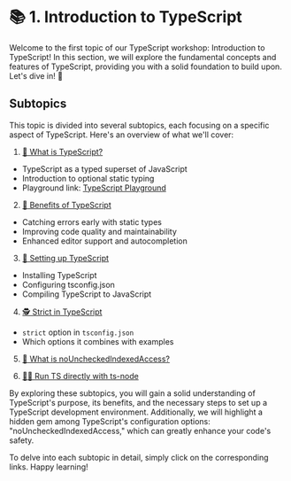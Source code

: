 # 📚 1. Introduction to TypeScript

Welcome to the first topic of our TypeScript workshop: Introduction to TypeScript! In this section, we will explore the fundamental concepts and features of TypeScript, providing you with a solid foundation to build upon. Let's dive in! 🚀

## Subtopics

This topic is divided into several subtopics, each focusing on a specific aspect of TypeScript. Here's an overview of what we'll cover:

1. [🧪 What is TypeScript?](./1-introduction/WhatIsTypeScript.md)
  - TypeScript as a typed superset of JavaScript
  - Introduction to optional static typing
  - Playground link: [TypeScript Playground](https://www.typescriptlang.org/play)

2. [💪 Benefits of TypeScript](./1-introduction/BenefitsOfTypeScript.md)
  - Catching errors early with static types
  - Improving code quality and maintainability
  - Enhanced editor support and autocompletion

3. [🔧 Setting up TypeScript](./1-introduction/SettingUpTypeScript.md)
  - Installing TypeScript
  - Configuring tsconfig.json
  - Compiling TypeScript to JavaScript

4. [🕵️ Strict in TypeScript](./1-introduction/StrictInTypeScript.md)
  - `strict` option in `tsconfig.json`
  - Which options it combines with examples

5. [📛 What is noUncheckedIndexedAccess?](./1-introduction/NoUncheckedIndexedAccess.md)

6. [🏃‍♂️ Run TS directly with ts-node](./1-introduction/RunTsDirectlyWithTsNode.md)


By exploring these subtopics, you will gain a solid understanding of TypeScript's purpose, its benefits, and the necessary steps to set up a TypeScript development environment. Additionally, we will highlight a hidden gem among TypeScript's configuration options: "noUncheckedIndexedAccess," which can greatly enhance your code's safety.

To delve into each subtopic in detail, simply click on the corresponding links. Happy learning!
